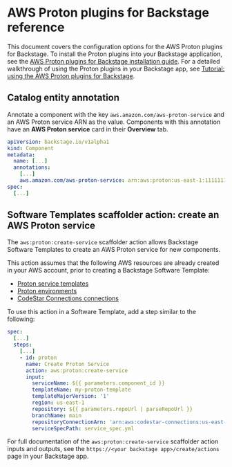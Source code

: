 # AWS Proton plugins for Backstage reference

This document covers the configuration options for the AWS Proton plugins for Backstage.  To install the Proton plugins into your Backstage application, see the [AWS Proton plugins for Backstage installation guide](install.md).  For a detailed walkthrough of using the Proton plugins in your Backstage app, see [Tutorial: using the AWS Proton plugins for Backstage](tutorial.md).

## Catalog entity annotation

Annotate a component with the key `aws.amazon.com/aws-proton-service` and an AWS Proton service ARN as the value. Components with this annotation have an **AWS Proton service** card in their **Overview** tab.

```yaml
apiVersion: backstage.io/v1alpha1
kind: Component
metadata:
  name: [...]
  annotations:
    [...]
    aws.amazon.com/aws-proton-service: arn:aws:proton:us-east-1:111111111111:service/my-proton-service
spec:
  [...]
```

## Software Templates scaffolder action: create an AWS Proton service

The `aws:proton:create-service` scaffolder action allows Backstage Software Templates to create an AWS Proton service for new components.

This action assumes that the following AWS resources are already created in your AWS account, prior to creating a Backstage Software Template:
* [Proton service templates](https://docs.aws.amazon.com/proton/latest/adminguide/ag-templates.html)
* [Proton environments](https://docs.aws.amazon.com/proton/latest/adminguide/ag-environments.html)
* [CodeStar Connections connections](https://docs.aws.amazon.com/dtconsole/latest/userguide/welcome-connections.html)

To use this action in a Software Template, add a step similar to the following:

```yaml
spec:
  [...]
  steps:
    [...]
    - id: proton
      name: Create Proton Service
      action: aws:proton:create-service
      input:
        serviceName: ${{ parameters.component_id }}
        templateName: my-proton-template
        templateMajorVersion: '1'
        region: us-east-1
        repository: ${{ parameters.repoUrl | parseRepoUrl }}
        branchName: main
        repositoryConnectionArn: 'arn:aws:codestar-connections:us-east-1:111111111111:connection/4dde5c82-51d6-4ea9-918e-03aed6971ff3'
        serviceSpecPath: service_spec.yml
```

For full documentation of the `aws:proton:create-service` scaffolder action inputs and outputs, see the `https://<your backstage app>/create/actions` page in your Backstage app.